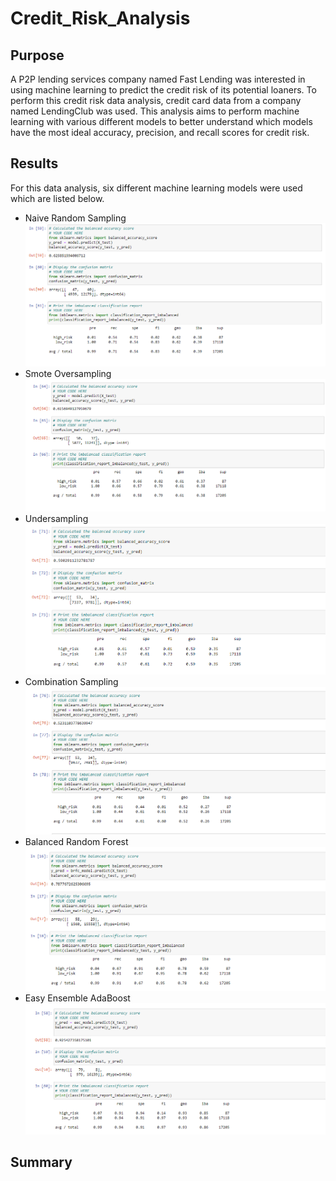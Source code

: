 # Credit_Risk_Analysis
## Purpose
A P2P lending services company named Fast Lending was interested in using machine learning to predict the credit risk of its potential loaners. To perform this credit risk data analysis, credit card data from a company named LendingClub was used. This analysis aims to perform machine learning with various different models to better understand which models have the most ideal accuracy, precision, and recall scores for credit risk. 
## Results
For this data analysis, six different machine learning models were used which are listed below.
* Naive Random Sampling
![Naive Random Samplijng.PNG](https://github.com/tommy-chin/Credit_Risk_Analysis/blob/main/Images/Naive%20Random%20Samplijng.PNG)
* Smote Oversampling
![Smote Oversampling.PNG](https://github.com/tommy-chin/Credit_Risk_Analysis/blob/main/Images/Smote%20Oversampling.PNG)
* Undersampling
![Undersampling.PNG](https://github.com/tommy-chin/Credit_Risk_Analysis/blob/main/Images/Undersampling.PNG)
* Combination Sampling
![Combination Sampling.PNG](https://github.com/tommy-chin/Credit_Risk_Analysis/blob/main/Images/Combination%20Sampling.PNG)
* Balanced Random Forest
![Balanced Random Forest.PNG](https://github.com/tommy-chin/Credit_Risk_Analysis/blob/main/Images/Balanced%20Random%20Forest.PNG)
* Easy Ensemble AdaBoost
![Easy Ensemble AdaBoost.PNG](https://github.com/tommy-chin/Credit_Risk_Analysis/blob/main/Images/Easy%20Ensemble%20AdaBoost.PNG)

## Summary
